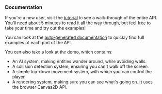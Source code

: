 ### Documentation

If you're a new user, visit the [tutorial](./tutorial) to see a walk-through of the entire API. You'll need about 5 minutes to read it all the way through, but feel free to take your time and try out the examples!

You can look at the [auto-generated documentation](./generated) to quickly find full examples of each part of the API.

You can also take a look at the [demo](./simple-ai), which contains:
* An AI system, making entities wander around, while avoiding walls.
* A collision detection system, ensuring you can't walk off the screen.
* A simple top-down movement system, with which you can control the player.
* A rendering system, making sure you can see what's going on. It uses the browser Canvas2D API.
